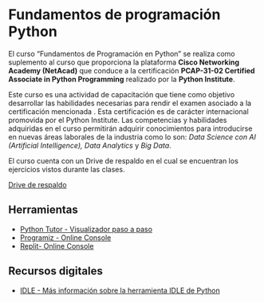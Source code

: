 # Fundamentos de programación Python

El curso “Fundamentos de Programación en Python” se realiza como suplemento al curso que proporciona la plataforma **Cisco Networking Academy (NetAcad)** que conduce a la certificación **PCAP-31-02 Certified Associate in Python Programming** realizado por la **Python Institute**. 

Este curso es una actividad de capacitación que tiene como objetivo desarrollar las habilidades necesarias para rendir el examen asociado a la certificación mencionada . Esta certificación es de carácter internacional promovida por el Python Institute.  Las competencias y habilidades adquiridas en el curso permitirán adquirir conocimientos para introducirse en nuevas áreas laborales de la industria como lo son: *Data Science con AI (Artificial Intelligence), Data Analytics* y *Big Data*.

El curso cuenta con un Drive de respaldo en el cual se encuentran los ejercicios vistos durante las clases.

[Drive de respaldo](https://drive.google.com/drive/folders/1q7MNvQJbujwMpThgvBUARY6NNFdaDkLI)

## Herramientas 

+  [Python Tutor - Visualizador paso a paso](www.pythontutor.com/visualize.html#mode=edit)
+  [Programiz - Online Console](https://www.programiz.com/python-programming/online-compiler/)
+  [Replit- Online Console](https://replit.com/languages/python3)


## Recursos digitales

+ [IDLE - Más información sobre la herramienta IDLE de Python](https://www.mclibre.org/consultar/python/otros/python-idle.html)

